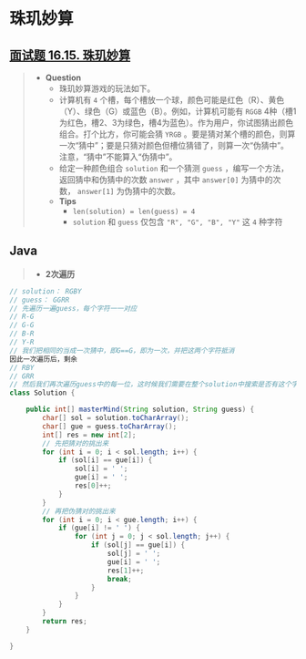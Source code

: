 # 珠玑妙算

## [面试题 16.15. 珠玑妙算](https://leetcode.cn/problems/master-mind-lcci/)

> - **Question**
>   - 珠玑妙算游戏的玩法如下。
>   - 计算机有 `4` 个槽，每个槽放一个球，颜色可能是红色（R）、黄色（Y）、绿色（G）或蓝色（B）。例如，计算机可能有 `RGGB` 4种（槽1为红色，槽2、3为绿色，槽4为蓝色）。作为用户，你试图猜出颜色组合。打个比方，你可能会猜 `YRGB` 。要是猜对某个槽的颜色，则算一次“猜中”；要是只猜对颜色但槽位猜错了，则算一次“伪猜中”。注意，“猜中”不能算入“伪猜中”。
>   - 给定一种颜色组合 `solution` 和一个猜测 `guess` ，编写一个方法，返回猜中和伪猜中的次数 `answer` ，其中 `answer[0]` 为猜中的次数， `answer[1]` 为伪猜中的次数。
>   - **Tips**
>     - `len(solution) = len(guess) = 4`
>     - `solution` 和 `guess` 仅包含 `"R", "G", "B", "Y"` 这 `4` 种字符

## Java

> - **2次遍历**

```java
// solution： RGBY
// guess： GGRR
// 先遍历一遍guess，每个字符一一对应
// R-G
// G-G
// B-R
// Y-R
// 我们把相同的当成一次猜中，即G==G，即为一次，并把这两个字符抵消
因此一次遍历后，剩余
// RBY
// GRR
// 然后我们再次遍历guess中的每一位，这时候我们需要在整个solution中搜索是否有这个字符，如果有则抵消solution和guess中的字符，并当成一次伪猜中，然后下一个字符照旧，代码如下
class Solution {

    public int[] masterMind(String solution, String guess) {
        char[] sol = solution.toCharArray();
        char[] gue = guess.toCharArray();
        int[] res = new int[2];
        // 先把猜对的挑出来
        for (int i = 0; i < sol.length; i++) {
            if (sol[i] == gue[i]) {
                sol[i] = ' ';
                gue[i] = ' ';
                res[0]++;
            }
        }
        // 再把伪猜对的挑出来
        for (int i = 0; i < gue.length; i++) {
            if (gue[i] != ' ') {
                for (int j = 0; j < sol.length; j++) {
                    if (sol[j] == gue[i]) {
                        sol[j] = ' ';
                        gue[i] = ' ';
                        res[1]++;
                        break;
                    }
                }
            }
        }
        return res;
    }

}
```
